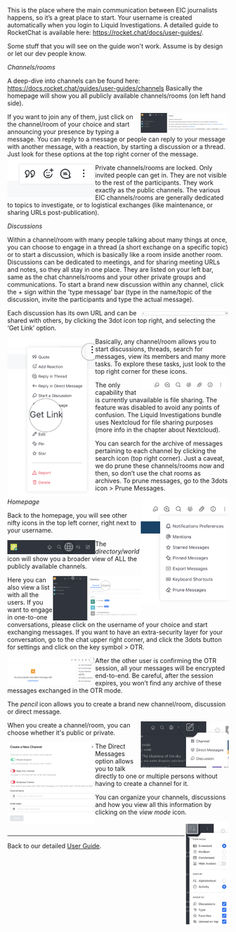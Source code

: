 This is the place where the main communication between EIC journalists happens, so it’s a great place to start. Your username is created automatically when you login to Liquid Investigations. 
A detailed guide to RocketChat is available here: https://rocket.chat/docs/user-guides/.

Some stuff that you will see on the guide won't work. Assume is by design or let our dev people know. 

_Channels/rooms_

A deep-dive into channels can be found here: https://docs.rocket.chat/guides/user-guides/channels
Basically the homepage will show you all publicly available channels/rooms (on left hand side).

<img src="https://github.com/liquidinvestigations/docs-img/blob/bf12169dcf1ec1be98308966160de828259e39c0/2.%20RocketChat%20home.png" width=200 align=right>

If you want to join any of them, just click on the channel/room of your choice and start announcing your presence by typing a message. 
You can reply to a message or people can reply to your message with another message, with a reaction, by starting a discussion or a thread. Just look for these options at the top right corner of the message. <img src="https://github.com/liquidinvestigations/docs-img/blob/bf12169dcf1ec1be98308966160de828259e39c0/3.%20Rocketchat%20icons.png" width=200 align=left>

Private channels/rooms are locked. Only invited people can get in. They are not visible to the rest of the participants. They work exactly as the public channels.
The various EIC channels/rooms are generally dedicated to topics to investigate, or to logistical exchanges (like maintenance, or sharing URLs post-publication).

_Discussions_

Within a channel/room with many people talking about many things at once, you can choose to engage in a thread (a short exchange on a specific topic) or to start a discussion, which is basically like a room inside another room.
Discussions can be dedicated to meetings, and for sharing meeting URLs and notes, so they all stay in one place. They are listed on your left bar, same as the chat channels/rooms and your other private groups and communications.
To start a brand new discussion within any channel, click the + sign within the 'type message' bar (type in the name/topic of the discussion, invite the participants and type the actual message).

<img src="https://github.com/liquidinvestigations/docs-img/blob/bf12169dcf1ec1be98308966160de828259e39c0/4.%20Rocketchat%20bar.png" width=200 align=right>

Each discussion has its own URL and can be shared with others, by clicking the 3dot icon top right, and selecting the ‘Get Link’ option.

<img src="https://github.com/liquidinvestigations/docs-img/blob/bf12169dcf1ec1be98308966160de828259e39c0/5.%20Rocketchat%20get%20link.png" width=200 align=left>

Basically, any channel/room allows you to start discussions, threads, search for messages, view its members and many more tasks. To explore these tasks, just look to the top right corner for these icons. <img src="https://github.com/liquidinvestigations/docs-img/blob/bf12169dcf1ec1be98308966160de828259e39c0/6.%20Rocketchat%20icons%20long.png" width=200 align=right>

The only capability that is currently unavailable is file sharing. The feature was disabled to avoid any points of confusion. The Liquid Investigations bundle uses Nextcloud for file sharing purposes (more info in the chapter about Nextcloud).

You can search for the archive of messages pertaining to each channel by clicking the search icon (top right corner). Just a caveat, we do prune these channels/rooms now and then, so don’t use the chat rooms as archives. To prune messages, go to the 3dots icon > Prune Messages.

<img src="https://github.com/liquidinvestigations/docs-img/blob/bf12169dcf1ec1be98308966160de828259e39c0/7.%20Rocketchat%20prune%20messag.png" width=200 align=right>

_Homepage_

Back to the homepage, you will see other nifty icons in the top left corner, right next to your username.

<img src="https://github.com/liquidinvestigations/docs-img/blob/bf12169dcf1ec1be98308966160de828259e39c0/8.%20Rocketchat%20world.png" width=200 align=left>

The _directory/world_ icon will show you a broader view of ALL the publicly available channels. 

<img src="https://github.com/liquidinvestigations/docs-img/blob/bf12169dcf1ec1be98308966160de828259e39c0/9.%20RocketChat%20users%20directory.png" width=200 align=right>

Here you can also view a list with all the users. If you want to engage in one-to-one conversations, please click on the username of your choice and start exchanging messages. 
If you want to have an extra-security layer for your conversation, go to the chat upper right corner, and click the 3dots button for settings and click on the key symbol > OTR.

<img src="https://github.com/liquidinvestigations/docs-img/blob/bf12169dcf1ec1be98308966160de828259e39c0/10.%20Rocketchat%20OTR.png" width=200 align=left>

After the other user is confirming the OTR session, all your messages will be encrypted end-to-end. Be careful, after the session expires, you won’t find any archive of these messages exchanged in the OTR mode.

The _pencil_ icon allows you to create a brand new channel/room, discussion or direct message. 

<img src="https://github.com/liquidinvestigations/docs-img/blob/bf12169dcf1ec1be98308966160de828259e39c0/11.%20Rocketchat%20pencil%20.png" width=200 align=right>


When you create a channel/room, you can choose whether it's public or private.

<img src="https://github.com/liquidinvestigations/docs-img/blob/bf12169dcf1ec1be98308966160de828259e39c0/12.%20Rocketchat%20create%20new%20channel.png" width=200 align=left>

The Direct Messages option allows you to talk directly to one or multiple persons without having to create a channel for it.

You can organize your channels, discussions and how you view all this information by clicking on the _view mode_ icon.

<img src="https://github.com/liquidinvestigations/docs-img/blob/bf12169dcf1ec1be98308966160de828259e39c0/13.%20Rocketchat%20view%20mode.png" width=100 align=right> <BR CLEAR=”left” />


***


Back to our detailed [User Guide](https://github.com/liquidinvestigations/docs/wiki/User-Guide).
